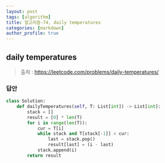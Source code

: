 ```yaml
---
layout: post
tags: [algorithm]
title: 알고리즘-74, daily temperatures
categories: [markdown]
author_profile: true
---
```


## daily temperatures

> 출처 : <https://leetcode.com/problems/daily-temperatures/>

### 답안

```python
class Solution:
    def dailyTemperatures(self, T: List[int]) -> List[int]:
        stack = []
        result = [0] * len(T)
        for i in range(len(T)):
            cur = T[i]
            while stack and T[stack[-1]] < cur:
                last = stack.pop()
                result[last] = (i - last)
            stack.append(i)
        return result
```
